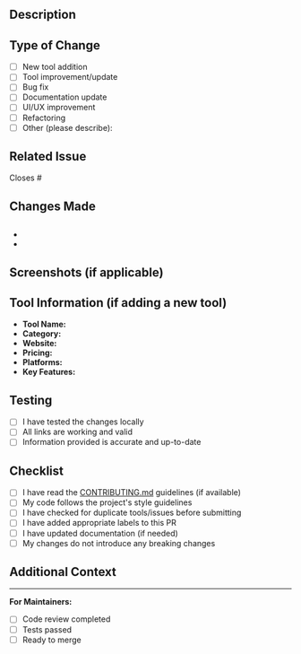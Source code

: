 ## Description

<!-- Provide a brief description of the changes in this PR -->

## Type of Change

<!-- Check all that apply -->

- [ ] New tool addition
- [ ] Tool improvement/update
- [ ] Bug fix
- [ ] Documentation update
- [ ] UI/UX improvement
- [ ] Refactoring
- [ ] Other (please describe):

## Related Issue

<!-- Link to the issue this PR addresses -->

Closes #

## Changes Made

## <!-- List the specific changes made in this PR -->

-
-

## Screenshots (if applicable)

<!-- Add screenshots to demonstrate the changes -->

## Tool Information (if adding a new tool)

<!-- Fill this section only if you're adding a new tool -->

- **Tool Name:**
- **Category:**
- **Website:**
- **Pricing:**
- **Platforms:**
- **Key Features:**

## Testing

<!-- Describe how you tested your changes -->

- [ ] I have tested the changes locally
- [ ] All links are working and valid
- [ ] Information provided is accurate and up-to-date

## Checklist

<!-- Check all that apply -->

- [ ] I have read the [CONTRIBUTING.md](../CONTRIBUTING.md) guidelines (if available)
- [ ] My code follows the project's style guidelines
- [ ] I have checked for duplicate tools/issues before submitting
- [ ] I have added appropriate labels to this PR
- [ ] I have updated documentation (if needed)
- [ ] My changes do not introduce any breaking changes

## Additional Context

<!-- Add any other context or information about the PR here -->

---

**For Maintainers:**

- [ ] Code review completed
- [ ] Tests passed
- [ ] Ready to merge
